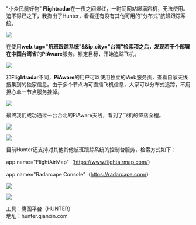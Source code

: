 "小众民航好物" **Flightradar**在一夜之间爆红，一时间网站爆满宕机，无法使用。迫不得已之下，我掏出了Hunter，看看还有没有其他可用的“分布式”航班跟踪系统。

![](https://shs3.b.qianxin.com/attack_forum/2022/08/attach-f99875f858549b398bbfc7dd82fc79b8fb413b26.png)

在使用**web.tag="航班跟踪系统"&amp;&amp;ip.city="台南"**检索项之后，发现若干个部署在**中国台湾省**的**PiAware**服务。锁定目标，开始追踪飞机。

![](https://shs3.b.qianxin.com/attack_forum/2022/08/attach-30980cc53c12a2628d14ce5c54a05bb44abcba50.png)

和**Flightradar**不同，**PiAware**的用户可以使用独立的Web服务页，查看自家天线搜集到的独家信息。由于多个节点均可直播飞机信息，大家可以分布式追踪，不用担心单一节点服务挂掉。

![](https://shs3.b.qianxin.com/attack_forum/2022/08/attach-8c7e8c11718c5e5da4569ce42f5132bcd9d3b567.png)

最终我们成功通过⼀台台北的PiAware天线，看到了⻜机的降落全程。

![](https://shs3.b.qianxin.com/attack_forum/2022/08/attach-7eec1e97e38d2818bcc8557f9ac5fa0895981d62.png)

![](https://shs3.b.qianxin.com/attack_forum/2022/08/attach-5182e4a52d4001068ba5545779b52d4301066943.png)

 目前Hunter还支持对其他其他航班跟踪系统的控制台服务，检索方式如下：

app.name="FlightAirMap"（<https://www.flightairmap.com/>）

app.name="Radarcape Console"（<https://radarcape.com/>）

![](https://shs3.b.qianxin.com/attack_forum/2022/08/attach-64d11ea86ae0d60aebd8a769a7f7dc27b437800c.png)

![](https://shs3.b.qianxin.com/attack_forum/2022/08/attach-2173a86112ffc05cea01ebaa2ef81a440197629a.png)

工具：鹰图平台（HUNTER）  
地址：hunter.qianxin.com

​